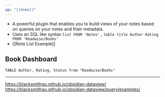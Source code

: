 ```yaml
---
up: "[[Home]]"
---
```



- A powerful plugin that enables you to build views of your notes based on queries on your notes and their metadata.
- Uses an SQL like syntax `list FROM 'Notes'` , `table title Author Rating FROM 'Readwise/Books'`
- [[Note List Example]]

## Book Dashboard
```dataview
TABLE Author, Rating, Status from "Readwise/Books" 
```

---

https://blacksmithgu.github.io/obsidian-dataview/
https://blacksmithgu.github.io/obsidian-dataview/query/examples/